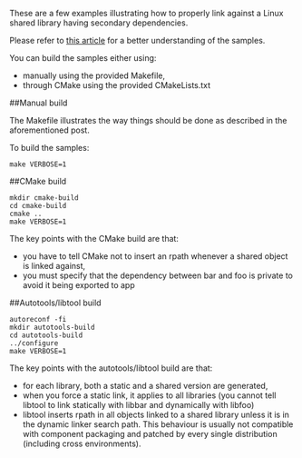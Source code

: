 These are a few examples illustrating how to properly link against a Linux shared library having secondary dependencies.

Please refer to [this article](http://kaizou.org/2015/01/linux-libraries/) for a better understanding of the samples.

You can build the samples either using:
- manually using the provided Makefile,
- through CMake using the provided CMakeLists.txt

##Manual build

The Makefile illustrates the way things should be done as described in the aforementioned post.

To build the samples:

    make VERBOSE=1

##CMake build

    mkdir cmake-build
    cd cmake-build
    cmake ..
    make VERBOSE=1

The key points with the CMake build are that:
- you have to tell CMake not to insert an rpath whenever a shared object is linked against,
- you must specify that the dependency between bar and foo is private to avoid it being exported to app

##Autotools/libtool build

    autoreconf -fi
    mkdir autotools-build
    cd autotools-build
    ../configure
    make VERBOSE=1

The key points with the autotools/libtool build are that:
- for each library, both a static and a shared version are generated,
- when you force a static link, it applies to all libraries (you cannot tell libtool to link statically with libbar and dynamically with libfoo)
- libtool inserts rpath in all objects linked to a shared library unless it is in the dynamic linker search path. This behaviour is usually not compatible with component packaging and patched by every single distribution (including cross environments).

